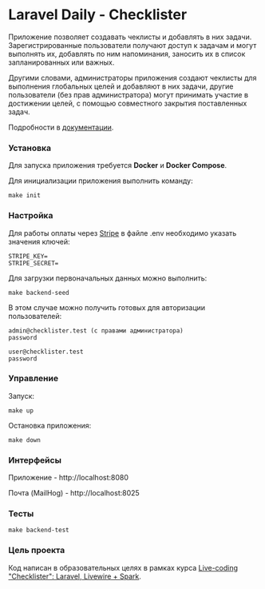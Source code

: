# Laravel Daily - Checklister

Приложение позволяет создавать чеклисты и добавлять в них задачи. Зарегистрированные пользователи получают доступ к задачам и могут выполнять их, добавлять по ним напоминания, заносить их в список запланированных или важных.

Другими словами, администраторы приложения создают чеклисты для выполнения глобальных целей и добавляют в них задачи, другие пользователи (без прав администратора) могут принимать участие в достижении целей, с помощью совместного закрытия поставленных задач.

Подробности в [документации](docs/README.md).

### Установка

Для запуска приложения требуется **Docker** и **Docker Compose**.

Для инициализации приложения выполнить команду:
```
make init
```
### Настройка

Для работы оплаты через [Stripe](https://stripe.com) в файле .env необходимо указать значения ключей:
```
STRIPE_KEY=
STRIPE_SECRET=
```

Для загрузки первоначальных данных можно выполнить:

```
make backend-seed
```

В этом случае можно получить готовых для авторизации пользователей:

```
admin@checklister.test (c правами администратора)
password

user@checklister.test
password
```

### Управление

Запуск:
```
make up
```

Остановка приложения:

```
make down
```

### Интерфейсы

Приложение - http://localhost:8080

Почта (MailHog) - http://localhost:8025

### Тесты

```
make backend-test
```

### Цель проекта

Код написан в образовательных целях в рамках курса [Live-coding "Checklister": Laravel, Livewire + Spark](https://laraveldaily.teachable.com/p/creating-laravel-checklister).
